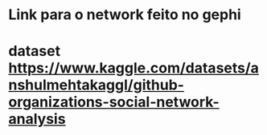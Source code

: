 # Link para o network feito no gephi
# dataset  https://www.kaggle.com/datasets/anshulmehtakaggl/github-organizations-social-network-analysis